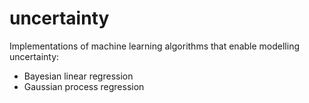# uncertainty

Implementations of machine learning algorithms that enable modelling uncertainty:

* Bayesian linear regression
* Gaussian process regression
